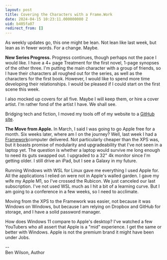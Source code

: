 ```yaml
---
layout: post
title: Covering the Characters with a Frame.Work
date: 2024-04-15 10:23:11.000000000 Z
uid: b405fa07
redirect_from: []
---
```

As weekly updates go, this one might be lean. Not lean like last week, but lean as in fewer words. For a change. Maybe.  
  
**New Series Progress.** Progress continues, though perhaps not the pace I would like. I have a 4+ page Treatment for the first novel, 1-page synopses of the other three. I'm putting the main character with a group of friends, so I have their characters all roughed out for the series, as well as the characters for the first book. However, I would like to spend more time developing their relationships. I would be pleased if I could start on the first scene this week.  
  
I also mocked up covers for all five. Maybe I will keep them, or hire a cover artist. I'm rather fond of the artist I have. We shall see.  
  
Bridging tech and fiction, I moved my tools off of my website to a [GitHub site](https://merovex.github.io).  
  
**The Move from Apple.** In March, I said I was going to go Apple free for a month. Six weeks later, where am I on the journey? Well, last week I had a [Framework](https://frame.work)computer delivered. Not particularly cheaper than the XPS was, but it boasts promise of modularity and upgradeability that I've not seen in a laptop yet. The question is whether a laptop would survive me long enough to need its guts swapped out. I upgraded to a 32" 4k monitor since I'm getting older. I still drive an iPad, but I see a Galaxy in my future.  
  
Running Windows with WSL for Linux gave me everything I used Apple for. All the applications I relied on were not in Apple's walled garden. I gave my wife my Apple M1, so I've crossed the Rubicon. We just canceled our last subscription. I've not used WSL much as I hit a bit of a learning curve. But I am going to a conference in a few weeks, so I need to acclimate.  
  
Moving from the XPS to the Framework was easier, not because it was Windows on Windows, but because I am relying on Dropbox and GitHub for storage, and I have a solid password manager.  
  
How does Windows 11 compare to Apple's desktop? I've watched a few YouTubers who all assert that Apple is a "mid" experience. I get the same or better with Windows. Apple is not the premium brand it might have been under Jobs.  
  
--&nbsp;  
Ben Wilson, Author

